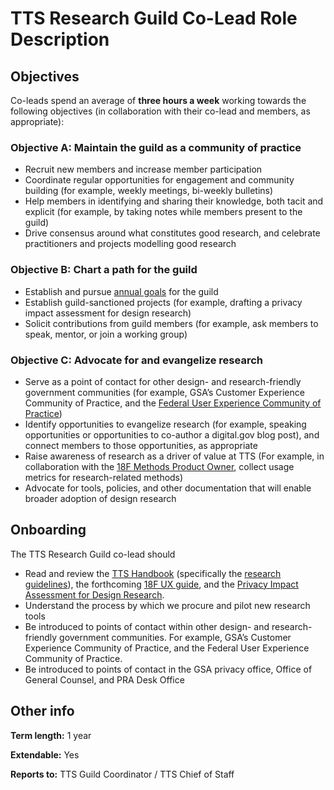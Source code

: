 # TTS Research Guild Co-Lead Role Description


## Objectives

Co-leads spend an average of **three hours a week** working towards the following objectives (in collaboration with their co-lead and members, as appropriate):


### Objective A: Maintain the guild as a community of practice

- Recruit new members and increase member participation
- Coordinate regular opportunities for engagement and community building (for example, weekly meetings, bi-weekly bulletins)
- Help members in identifying and sharing their knowledge, both tacit and explicit (for example, by taking notes while members present to the guild)
- Drive consensus around what constitutes good research, and celebrate practitioners and projects modelling good research


### Objective B: Chart a path for the guild

- Establish and pursue [annual goals](https://github.com/18F/g-research/wiki/2019-goals) for the guild
- Establish guild-sanctioned projects (for example, drafting a privacy impact assessment for design research) 
- Solicit contributions from guild members (for example, ask members to speak, mentor, or join a working group)


### Objective C: Advocate for and evangelize research

- Serve as a point of contact for other design- and research-friendly government communities (for example, GSA’s Customer Experience Community of Practice, and the [Federal User Experience Community of Practice](https://digital.gov/communities/user-experience/))
- Identify opportunities to evangelize research (for example, speaking opportunities or opportunities to co-author a digital.gov blog post), and connect members to those opportunities, as appropriate
- Raise awareness of research as a driver of value at TTS (For example, in collaboration with the [18F Methods Product Owner](https://github.com/18F/methods/blob/staging/PRODUCT_OWNER.md), collect usage metrics for research-related methods)
- Advocate for tools, policies, and other documentation that will enable broader adoption of design research


## Onboarding

The TTS Research Guild co-lead should

- Read and review the [TTS Handbook](https://handbook.18f.gov/) (specifically the [research guidelines](https://handbook.18f.gov/research-guidelines/)), the forthcoming [18F UX guide](https://github.com/18F/ux-guide), and the [Privacy Impact Assessment for Design Research](https://www.gsa.gov/cdnstatic/20181022%20-%20Design%20Research%20PIA_posted%20version.pdf).
- Understand the process by which we procure and pilot new research tools
- Be introduced to points of contact within other design- and research-friendly government communities. For example, GSA’s Customer Experience Community of Practice, and the Federal User Experience Community of Practice.
- Be introduced to points of contact in the GSA privacy office, Office of General Counsel, and PRA Desk Office


## Other info

**Term length:** 1 year

**Extendable:** Yes

**Reports to:** TTS Guild Coordinator / TTS Chief of Staff
